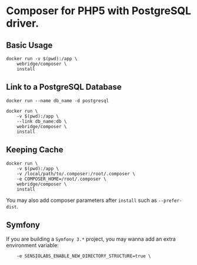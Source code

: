 Composer for PHP5 with PostgreSQL driver.
======

Basic Usage
------

```
docker run -v $(pwd):/app \
    webridge/composer \
    install
```

Link to a PostgreSQL Database
------
```
docker run --name db_name -d postgresql

docker run \
    -v $(pwd):/app \
    --link db_name:db \
    webridge/composer \
    install
```

Keeping Cache
------

```
docker run \
    -v $(pwd):/app \
    -v /local/path/to/.composer:/root/.composer \
    -e COMPOSER_HOME=/root/.composer \
    webridge/composer \
    install
```

You may also add composer parameters after `install` such as `--prefer-dist`.

Symfony
------

If you are building a `Symfony 3.*` project, you may wanna add an extra environment variable:

```
    -e SENSIOLABS_ENABLE_NEW_DIRECTORY_STRUCTURE=true \
```